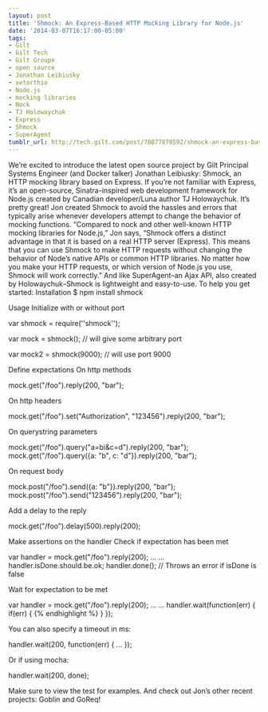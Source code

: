 ```yaml
---
layout: post
title: 'Shmock: An Express-Based HTTP Mocking Library for Node.js'
date: '2014-03-07T16:17:00-05:00'
tags:
- Gilt
- Gilt Tech
- Gilt Groupe
- open source
- Jonathan Leibiusky
- xetorthio
- Node.js
- mocking libraries
- Nock
- TJ Holowaychuk
- Express
- Shmock
- SuperAgent
tumblr_url: http://tech.gilt.com/post/78877878592/shmock-an-express-based-http-mocking-library-for
---
```

We’re excited to introduce the latest open source project by Gilt Principal Systems Engineer (and Docker talker) Jonathan Leibiusky: Shmock, an HTTP mocking library based on Express. If you’re not familiar with Express, it’s an open-source, Sinatra-inspired web development framework for Node.js created by Canadian developer/Luna author TJ Holowaychuk. It’s pretty great!
Jon created Shmock to avoid the hassles and errors that typically arise whenever developers attempt to change the behavior of mocking functions. “Compared to nock and other well-known HTTP mocking libraries for Node.js,” Jon says, “Shmock offers a distinct advantage in that it is based on a real HTTP server (Express). This means that you can use Shmock to make HTTP requests without changing the behavior of Node’s native APIs or common HTTP libraries. No matter how you make your HTTP requests, or which version of Node.js you use, Shmock will work correctly.” And like SuperAgent–an Ajax API, also created by Holowaychuk–Shmock is lightweight and easy-to-use.
To help you get started:
Installation
$ npm install shmock

Usage
Initialize with or without port

var shmock = require(''shmock'');

var mock = shmock(); // will give some arbitrary port

var mock2 = shmock(9000); // will use port 9000


Define expectations
On http methods

mock.get("/foo").reply(200, "bar");


On http headers

mock.get("/foo").set("Authorization", "123456").reply(200, "bar");


On querystring parameters

mock.get("/foo").query("a=bi&c=d").reply(200, "bar");
mock.get("/foo").query({a: "b", c: "d"}).reply(200, "bar");


On request body

mock.post("/foo").send({a: "b"}).reply(200, "bar");
mock.post("/foo").send("123456").reply(200, "bar");


Add a delay to the reply

mock.get("/foo").delay(500).reply(200);


Make assertions on the handler
Check if expectation has been met

var handler = mock.get("/foo").reply(200);
...
...
handler.isDone.should.be.ok;
handler.done(); // Throws an error if isDone is false


Wait for expectation to be met

var handler = mock.get("/foo").reply(200);
...
...
handler.wait(function(err) {
  if(err) {
{% endhighlight %}
  }
});


You can also specify a timeout in ms:

handler.wait(200, function(err) { ... });


Or if using mocha:

handler.wait(200, done);


Make sure to view the test for examples. And check out Jon’s other recent projects: Goblin and GoReq!
